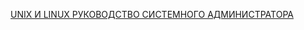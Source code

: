[UNIX И LINUX РУКОВОДСТВО СИСТЕМНОГО АДМИНИСТРАТОРА](https://drive.google.com/file/d/1EGOhMXM324DayJRlvVPvLTs88BDTRluu/view?usp=sharing)
